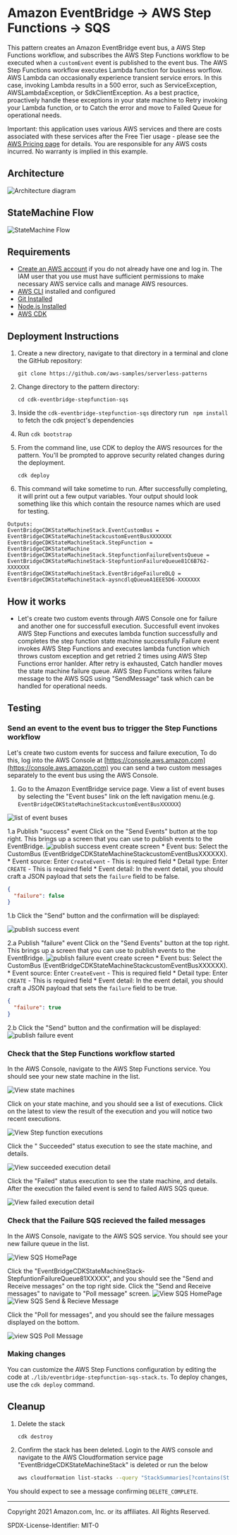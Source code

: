 # Amazon EventBridge -> AWS Step Functions -> SQS

This pattern creates an Amazon EventBridge event bus, a AWS Step Functions workflow, and subscribes the AWS Step Functions workflow to be executed when a `customEvent` event is published to the event bus. The AWS Step Functions workflow executes Lambda function for business worflow. AWS Lambda can occasionally experience transient service errors. In this case, invoking Lambda results in a 500 error, such as ServiceException, AWSLambdaException, or SdkClientException. As a best practice, proactively handle these exceptions in your state machine to Retry invoking your Lambda function, or to Catch the error and move to Failed Queue for operational needs. 

Important: this application uses various AWS services and there are costs associated with these services after the Free Tier usage - please see the [AWS Pricing page](https://aws.amazon.com/pricing/) for details. You are responsible for any AWS costs incurred. No warranty is implied in this example.

## Architecture
![Architecture diagram](docs/images/Architecture.png)

## StateMachine Flow
![StateMachine Flow](docs/images/StateMachineFlow.svg)

## Requirements

* [Create an AWS account](https://portal.aws.amazon.com/gp/aws/developer/registration/index.html) if you do not already have one and log in. The IAM user that you use must have sufficient permissions to make necessary AWS service calls and manage AWS resources.
* [AWS CLI](https://docs.aws.amazon.com/cli/latest/userguide/install-cliv2.html) installed and configured
* [Git Installed](https://git-scm.com/book/en/v2/Getting-Started-Installing-Git)
* [Node.js Installed](https://nodejs.org/en/download/)
* [AWS CDK](https://docs.aws.amazon.com/cdk/v2/guide/cli.html)

## Deployment Instructions

1. Create a new directory, navigate to that directory in a terminal and clone the GitHub repository:
    ``` 
    git clone https://github.com/aws-samples/serverless-patterns
    ```
1. Change directory to the pattern directory:
    ```
    cd cdk-eventbridge-stepfunction-sqs
    ```
2. Inside the `cdk-eventbridge-stepfunction-sqs` directory run ` npm install` to fetch the cdk project's dependencies

3. Run `cdk bootstrap`

4. From the command line, use CDK to deploy the AWS resources for the pattern. You'll be prompted to approve security related changes during the deployment.
    ```
    cdk deploy
    ```
5. This command will take sometime to run. After successfully completing, it will print out a few output variables.  Your output should look something like this which contain the resource names which are used for testing.
```
Outputs:
EventBridgeCDKStateMachineStack.EventCustomBus = EventBridgeCDKStateMachineStackcustomEventBusXXXXXXX
EventBridgeCDKStateMachineStack.StepFunction = EventBridgeCDKStateMachine
EventBridgeCDKStateMachineStack.StepfunctionFailureEventsQueue = EventBridgeCDKStateMachineStack-StepfuntionFailureQueue81C6B762-XXXXXXX
EventBridgeCDKStateMachineStack.EventBridgeFailureDLQ = EventBridgeCDKStateMachineStack-aysncdlqQueueA1EEE5D6-XXXXXXX
```
## How it works

* Let's create two custom events through AWS Console one for failure and another one for successfull execution. 
  Successfull event invokes AWS Step Functions and executes lambda function successfully and completes the step function state machine successfully 
  Failure event invokes AWS Step Functions and executes lambda function which throws custom exception and get retried 2 times using AWS Step Functions error hanlder. After retry is exhausted, Catch handler moves the state machine failure queue. AWS Step Functions writes failure message to the AWS SQS using "SendMessage" task which can be handled for operational needs. 

## Testing

### Send an event to the event bus to trigger the Step Functions workflow

Let's create two custom events for success and failure execution, To do this, log into the AWS Console at [https://console.aws.amazon.com](https://console.aws.amazon.com) you can send a two custom messages separately to the event bus using the AWS Console. 

1) Go to the Amazon EventBridge service page. View a list of event buses by selecting the "Event buses" link on the left navigation menu.(e.g. `EventBridgeCDKStateMachineStackcustomEventBusXXXXXX`)

![list of event buses](docs/images/EventBus-Home.png)

1.a Publish "success" event
    Click on the "Send Events" button at the top right. This brings up a screen that you can use to publish events to the EventBridge.
    ![publish success event create screen](docs/images/SuccessEvent-Create.png)
    * Event bus: Select the CustomBus (EventBridgeCDKStateMachineStackcustomEventBusXXXXXX).
    * Event source: Enter `CreateEvent` - This is required field 
    * Detail type: Enter `CREATE` - This is required field
    * Event detail: In the event detail, you should craft a JSON payload that sets the `failure` field to be false.
```json
{
  "failure": false
}
```
1.b Click the "Send" button and the confirmation will be displayed:

![publish success event](docs/images/SuccessEvent-Send.png)

2.a Publish "failure" event
    Click on the "Send Events" button at the top right. This brings up a screen that you can use to publish events to the EventBridge.
    ![publish failure event create screen](docs/images/FailureEvent-Create.png)
    * Event bus: Select the CustomBus (EventBridgeCDKStateMachineStackcustomEventBusXXXXXX).
    * Event source: Enter `CreateEvent` - This is required field 
    * Detail type: Enter `CREATE` - This is required field
    * Event detail: In the event detail, you should craft a JSON payload that sets the `failure` field to be true.
```json
{
  "failure": true
}
```
2.b Click the "Send" button and the confirmation will be displayed:
![publish failure event](docs/images/FailureEvent-Send.png)

### Check that the Step Functions workflow started

In the AWS Console, navigate to the AWS Step Functions service. You should see your new state machine in the list.

![View state machines](docs/images/StepFunction-Home.png)

Click on your state machine, and you should see a list of executions. Click on the latest to view the result of the execution and you will notice two recent executions. 

![View Step function executions](docs/images/Stepfunction-failure-home.png)

Click the " Succeeded" status execution to see the state machine, and details. 

![View succeeded execution detail](docs/images/Stepfunction-success-details.png)

Click the "Failed" status execution to see the state machine, and details. After the execution the failed event is send to failed AWS SQS queue.

![View failed execution detail](docs/images/Stepfunction-failure-detail.png)

### Check that the Failure SQS recieved the failed messages

In the AWS Console, navigate to the AWS SQS service. You should see your new failure queue in the list.

![View SQS HomePage](docs/images/FailureSQS.png)

Click the "EventBridgeCDKStateMachineStack-StepfuntionFailureQueue81XXXXX", and you should see the "Send and Receive messages" on the top right side. Click the "Send and Receive messages" to navigate to "Poll message" screen. 
![View SQS HomePage](docs/images/FailureSQS-Home.png)
![View SQS Send & Recieve Message](docs/images/SQS-Poll-Message-Home.png)

Click the "Poll for messages", and you should see the failure messages displayed on the bottom.

![view SQS Poll Message](docs/images/SQS-Poll-Message.png)

### Making changes

You can customize the AWS Step Functions configuration by editing the code at `./lib/eventbridge-stepfunction-sqs-stack.ts`. To deploy changes, use the `cdk deploy` command.

## Cleanup
 
1. Delete the stack
    ```
    cdk destroy
    ```

2. Confirm the stack has been deleted. Login to the AWS console and navigate to the AWS Cloudformation service page "EventBridgeCDKStateMachineStack" is deleted or run the below 
    ```bash
    aws cloudformation list-stacks --query "StackSummaries[?contains(StackName,'EventBridgeCDKStateMachineStack')].StackStatus"
    ```

You should expect to see a message confirming `DELETE_COMPLETE`.

----
Copyright 2021 Amazon.com, Inc. or its affiliates. All Rights Reserved.

SPDX-License-Identifier: MIT-0

